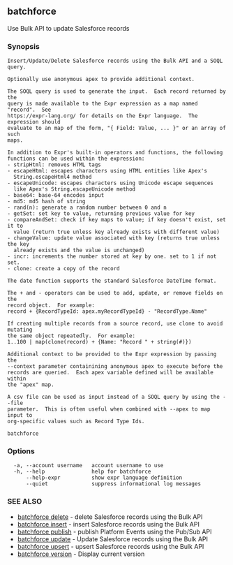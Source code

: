 ## batchforce

Use Bulk API to update Salesforce records

### Synopsis


	Insert/Update/Delete Salesforce records using the Bulk API and a SOQL query.

	Optionally use anonymous apex to provide additional context.

	The SOQL query is used to generate the input.  Each record returned by the
	query is made available to the Expr expression as a map named "record".  See
	https://expr-lang.org/ for details on the Expr language.  The expression should
	evaluate to an map of the form, "{ Field: Value, ... }" or an array of such
	maps.

	In addition to Expr's built-in operators and functions, the following
	functions can be used within the expression:
	- stripHtml: removes HTML tags
	- escapeHtml: escapes characters using HTML entities like Apex's
	  String.escapeHtml4 method
	- escapeUnicode: escapes characters using Unicode escape sequences
	  like Apex's String.escapeUnicode method
	- base64: base-64 encodes input
	- md5: md5 hash of string
	- rand(n): generate a random number between 0 and n
	- getSet: set key to value, returning previous value for key
	- compareAndSet: check if key maps to value; if key doesn't exist, set it to
	  value (return true unless key already exists with different value)
	- changeValue: update value associated with key (returns true unless the key
	  already exists and the value is unchanged)
	- incr: increments the number stored at key by one. set to 1 if not set.
	- clone: create a copy of the record

	The date function supports the standard Salesforce DateTime format.

	The + and - operators can be used to add, update, or remove fields on the
	record object.  For example:
	record + {RecordTypeId: apex.myRecordTypeId} - "RecordType.Name"

	If creating multiple records from a source record, use clone to avoid mutating
	the same object repeatedly.  For example:
	1..100 | map(clone(record) + {Name: "Record " + string(#)})

	Additional context to be provided to the Expr expression by passing the
	--context parameter containining anonymous apex to execute before the
	records are queried.  Each apex variable defined will be available within
	the "apex" map.

	A csv file can be used as input instead of a SOQL query by using the --file
	parameter.  This is often useful when combined with --apex to map input to
	org-specific values such as Record Type Ids.
	

```
batchforce
```

### Options

```
  -a, --account username   account username to use
  -h, --help               help for batchforce
      --help-expr          show expr language definition
      --quiet              suppress informational log messages
```

### SEE ALSO

* [batchforce delete](batchforce_delete.md)	 - delete Salesforce records using the Bulk API
* [batchforce insert](batchforce_insert.md)	 - insert Salesforce records using the Bulk API
* [batchforce publish](batchforce_publish.md)	 - publish Platform Events using the Pub/Sub API
* [batchforce update](batchforce_update.md)	 - Update Salesforce records using the Bulk API
* [batchforce upsert](batchforce_upsert.md)	 - upsert Salesforce records using the Bulk API
* [batchforce version](batchforce_version.md)	 - Display current version


